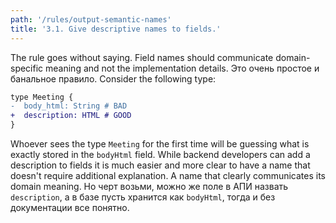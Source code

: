 ```yaml
---
path: '/rules/output-semantic-names'
title: '3.1. Give descriptive names to fields.'
---
```


The rule goes without saying. Field names should communicate domain-specific meaning and not the implementation details. Это очень простое и банальное правило. Consider the following type:

```diff
type Meeting {
-  body_html: String # BAD
+  description: HTML # GOOD
}
```

Whoever sees the type `Meeting` for the first time will be guessing what is exactly stored in the `bodyHtml` field. While backend developers can add a description to fields it is much easier and more clear to have a name that doesn't require additional explanation. A name that clearly communicates its domain meaning. Но черт возьми, можно же поле в АПИ назвать `description`, а в базе пусть хранится как `bodyHtml`, тогда и без документации все понятно.
